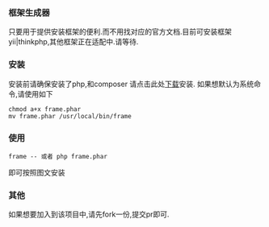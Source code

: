 ### 框架生成器
只要用于提供安装框架的便利.而不用找对应的官方文档.目前可安装框架yii|thinkphp,其他框架正在适配中.请等待.
### 安装
安装前请确保安装了php,和composer
请点击此处[下载](https://raw.githubusercontent.com/AdolphGithub/build/master/frame.phar)安装.
如果想默认为系统命令,请使用如下
```
chmod a+x frame.phar
mv frame.phar /usr/local/bin/frame
```
### 使用
```
frame -- 或者 php frame.phar
```
即可按照图文安装
### 其他
如果想要加入到该项目中,请先fork一份,提交pr即可.